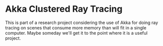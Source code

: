 # Akka Clustered Ray Tracing

This is part of a research project considering the use of Akka for doing ray tracing on scenes that consume more memory than will fit
in a single computer. Maybe someday we'll get it to the point where it is a useful project.
